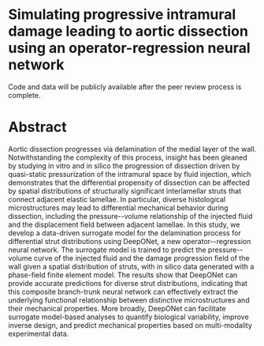 # Simulating progressive intramural damage leading to aortic dissection using an operator-regression neural network

Code and data will be publicly available after the peer review process is complete.

# Abstract
Aortic dissection progresses via delamination of the medial layer of the wall. Notwithstanding the complexity of this process, insight has been gleaned by studying in vitro and in silico the progression of dissection driven by quasi-static pressurization of the intramural space by fluid injection, which demonstrates that the differential propensity of dissection can be affected by spatial distributions of structurally significant interlamellar struts that connect adjacent elastic lamellae. In particular, diverse histological microstructures may lead to differential mechanical behavior during dissection, including the pressure--volume relationship of the injected fluid and the displacement field between adjacent lamellae. In this study, we develop a data-driven surrogate model for the delamination process for differential strut distributions using DeepONet, a new operator--regression neural network. The surrogate model is trained to predict the pressure--volume curve of the injected fluid and the damage progression field of the wall given a spatial distribution of struts, with in silico data generated with a phase-field finite element model. The results show that DeepONet can provide accurate predictions for diverse strut distributions, indicating that this composite branch-trunk neural network can effectively extract the underlying functional relationship between distinctive microstructures and their mechanical properties. More broadly, DeepONet can facilitate surrogate model-based analyses to quantify biological variability, improve inverse design, and predict mechanical properties based on multi-modality experimental data.
